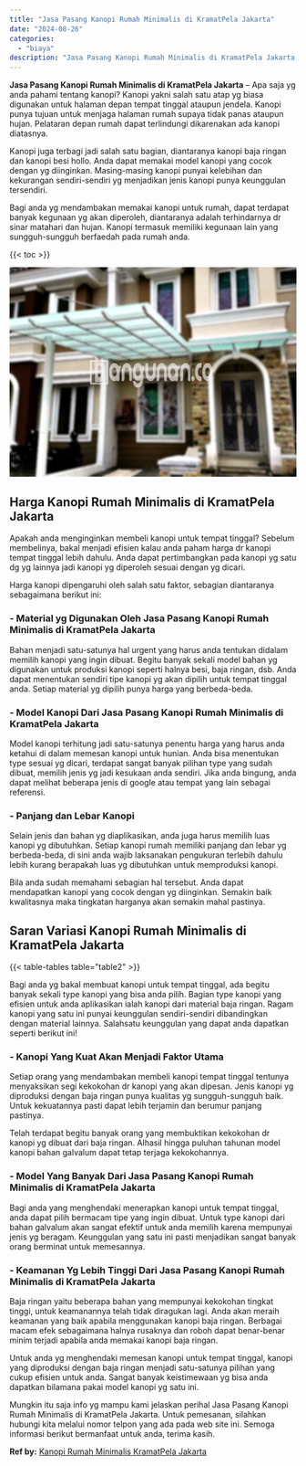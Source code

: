 ```yaml
---
title: "Jasa Pasang Kanopi Rumah Minimalis di KramatPela Jakarta"
date: "2024-08-26"
categories: 
  - "biaya"
description: "Jasa Pasang Kanopi Rumah Minimalis di KramatPela Jakarta. Mungkin itu saja info yg mampu kami jelaskan perihal Jasa Pasang Kanopi Rumah Minimalis di KramatPe..."
---
```


**Jasa Pasang Kanopi Rumah Minimalis di KramatPela Jakarta** – Apa saja yg anda pahami tentang kanopi? Kanopi yakni salah satu atap yg biasa digunakan untuk halaman depan tempat tinggal ataupun jendela. Kanopi punya tujuan untuk menjaga halaman rumah supaya tidak panas ataupun hujan. Pelataran depan rumah dapat terlindungi dikarenakan ada kanopi diatasnya.

Kanopi juga terbagi jadi salah satu bagian, diantaranya kanopi baja ringan dan kanopi besi hollo. Anda dapat memakai model kanopi yang cocok dengan yg diinginkan. Masing-masing kanopi punyai kelebihan dan kekurangan sendiri-sendiri yg menjadikan jenis kanopi punya keunggulan tersendiri.

Bagi anda yg mendambakan memakai kanopi untuk rumah, dapat terdapat banyak kegunaan yg akan diperoleh, diantaranya adalah terhindarnya dr sinar matahari dan hujan. Kanopi termasuk memiliki kegunaan lain yang sungguh-sungguh berfaedah pada rumah anda.

{{< toc >}}

![Jasa Pasang Kanopi Rumah Minimalis di KramatPela Jakarta](/images/harga-kanopi-minimalis-52.png)

## Harga Kanopi Rumah Minimalis di KramatPela Jakarta

Apakah anda menginginkan membeli kanopi untuk tempat tinggal? Sebelum membelinya, bakal menjadi efisien kalau anda paham harga dr kanopi tempat tinggal lebih dahulu. Anda dapat pertimbangkan pada kanopi yg satu dg yg lainnya jadi kanopi yg diperoleh sesuai dengan yg dicari.

Harga kanopi dipengaruhi oleh salah satu faktor, sebagian diantaranya sebagaimana berikut ini:

### \- Material yg Digunakan Oleh Jasa Pasang Kanopi Rumah Minimalis di KramatPela Jakarta

Bahan menjadi satu-satunya hal urgent yang harus anda tentukan didalam memilih kanopi yang ingin dibuat. Begitu banyak sekali model bahan yg digunakan untuk produksi kanopi seperti halnya besi, baja ringan, dsb. Anda dapat menentukan sendiri tipe kanopi yg akan dipilih untuk tempat tinggal anda. Setiap material yg dipilih punya harga yang berbeda-beda.

### \- Model Kanopi Dari Jasa Pasang Kanopi Rumah Minimalis di KramatPela Jakarta

Model kanopi terhitung jadi satu-satunya penentu harga yang harus anda ketahui di dalam memesan kanopi untuk hunian. Anda bisa menentukan type sesuai yg dicari, terdapat sangat banyak pilihan type yang sudah dibuat, memilih jenis yg jadi kesukaan anda sendiri. Jika anda bingung, anda dapat melihat beberapa jenis di google atau tempat yang lain sebagai referensi.

### \- Panjang dan Lebar Kanopi

Selain jenis dan bahan yg diaplikasikan, anda juga harus memilih luas kanopi yg dibutuhkan. Setiap kanopi rumah memiliki panjang dan lebar yg berbeda-beda, di sini anda wajib laksanakan pengukuran terlebih dahulu lebih kurang berapakah luas yg dibutuhkan untuk memproduksi kanopi.

Bila anda sudah memahami sebagian hal tersebut. Anda dapat mendapatkan kanopi yang cocok dengan yg diinginkan. Semakin baik kwalitasnya maka tingkatan harganya akan semakin mahal pastinya.

## Saran Variasi Kanopi Rumah Minimalis di KramatPela Jakarta

{{< table-tables table="table2" >}}

Bagi anda yg bakal membuat kanopi untuk tempat tinggal, ada begitu banyak sekali type kanopi yang bisa anda pilih. Bagian type kanopi yang efisien untuk anda aplikasikan ialah kanopi dari material baja ringan. Ragam kanopi yang satu ini punyai keunggulan sendiri-sendiri dibandingkan dengan material lainnya. Salahsatu keunggulan yang dapat anda dapatkan seperti berikut ini!

### \- Kanopi Yang Kuat Akan Menjadi Faktor Utama

Setiap orang yang mendambakan membeli kanopi tempat tinggal tentunya menyaksikan segi kekokohan dr kanopi yang akan dipesan. Jenis kanopi yg diproduksi dengan baja ringan punya kualitas yg sungguh-sungguh baik. Untuk kekuatannya pasti dapat lebih terjamin dan berumur panjang pastinya.

Telah terdapat begitu banyak orang yang membuktikan kekokohan dr kanopi yg dibuat dari baja ringan. Alhasil hingga puluhan tahunan model kanopi bahan galvalum dapat tetap terjaga kekokohannya.

### \- Model Yang Banyak Dari Jasa Pasang Kanopi Rumah Minimalis di KramatPela Jakarta

Bagi anda yang menghendaki menerapkan kanopi untuk tempat tinggal, anda dapat pilih bermacam tipe yang ingin dibuat. Untuk type kanopi dari bahan galvalum akan sangat efektif untuk anda memilih karena mempunyai jenis yg beragam. Keunggulan yang satu ini pasti menjadikan sangat banyak orang berminat untuk memesannya.

### \- Keamanan Yg Lebih Tinggi Dari Jasa Pasang Kanopi Rumah Minimalis di KramatPela Jakarta

Baja ringan yaitu beberapa bahan yang mempunyai kekokohan tingkat tinggi, untuk keamanannya telah tidak diragukan lagi. Anda akan meraih keamanan yang baik apabila menggunakan kanopi baja ringan. Berbagai macam efek sebagaimana halnya rusaknya dan roboh dapat benar-benar minim terjadi apabila anda memakai kanopi baja ringan.

Untuk anda yg menghendaki memesan kanopi untuk tempat tinggal, kanopi yang diproduksi dengan baja ringan menjadi satu-satunya pilihan yang cukup efisien untuk anda. Sangat banyak keistimewaan yg bisa anda dapatkan bilamana pakai model kanopi yg satu ini.

Mungkin itu saja info yg mampu kami jelaskan perihal Jasa Pasang Kanopi Rumah Minimalis di KramatPela Jakarta. Untuk pemesanan, silahkan hubungi kita melalui nomor telpon yang ada pada web site ini. Semoga informasi berikut bermanfaat untuk anda, terima kasih.

**Ref by:**  [Kanopi Rumah Minimalis KramatPela Jakarta](https://id.wikipedia.org/wiki/Kanopi)
